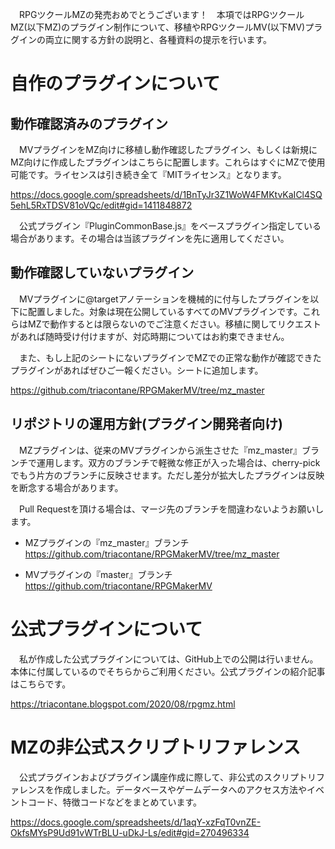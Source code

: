 　RPGツクールMZの発売おめでとうございます！　本項ではRPGツクールMZ(以下MZ)のプラグイン制作について、移植やRPGツクールMV(以下MV)プラグインの両立に関する方針の説明と、各種資料の提示を行います。

# 自作のプラグインについて
## 動作確認済みのプラグイン
　MVプラグインをMZ向けに移植し動作確認したプラグイン、もしくは新規にMZ向けに作成したプラグインはこちらに配置します。これらはすぐにMZで使用可能です。ライセンスは引き続き全て『MITライセンス』となります。

<https://docs.google.com/spreadsheets/d/1BnTyJr3Z1WoW4FMKtvKaICl4SQ5ehL5RxTDSV81oVQc/edit#gid=1411848872>

　公式プラグイン『PluginCommonBase.js』をベースプラグイン指定している場合があります。その場合は当該プラグインを先に適用してください。

## 動作確認していないプラグイン
　MVプラグインに@targetアノテーションを機械的に付与したプラグインを以下に配置しました。対象は現在公開しているすべてのMVプラグインです。これらはMZで動作するとは限らないのでご注意ください。移植に関してリクエストがあれば随時受け付けますが、対応時期についてはお約束できません。

　また、もし上記のシートにないプラグインでMZでの正常な動作が確認できたプラグインがあればぜひご一報ください。シートに追加します。

<https://github.com/triacontane/RPGMakerMV/tree/mz_master>

## リポジトリの運用方針(プラグイン開発者向け)
　MZプラグインは、従来のMVプラグインから派生させた『mz_master』ブランチで運用します。双方のブランチで軽微な修正が入った場合は、cherry-pickでもう片方のブランチに反映させます。ただし差分が拡大したプラグインは反映を断念する場合があります。

　Pull Requestを頂ける場合は、マージ先のブランチを間違わないようお願いします。

- MZプラグインの『mz_master』ブランチ  
<https://github.com/triacontane/RPGMakerMV/tree/mz_master>

- MVプラグインの『master』ブランチ  
<https://github.com/triacontane/RPGMakerMV>

# 公式プラグインについて
　私が作成した公式プラグインについては、GitHub上での公開は行いません。本体に付属しているのでそちらからご利用ください。公式プラグインの紹介記事はこちらです。

<https://triacontane.blogspot.com/2020/08/rpgmz.html>

# MZの非公式スクリプトリファレンス
　公式プラグインおよびプラグイン講座作成に際して、非公式のスクリプトリファレンスを作成しました。データベースやゲームデータへのアクセス方法やイベントコード、特徴コードなどをまとめています。

<https://docs.google.com/spreadsheets/d/1aqY-xzFqT0vnZE-OkfsMYsP9Ud91vWTrBLU-uDkJ-Ls/edit#gid=270496334>